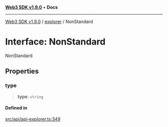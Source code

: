 [**Web3 SDK v1.9.0**](../../../README.md) • **Docs**

***

[Web3 SDK v1.9.0](../../../globals.md) / [explorer](../README.md) / NonStandard

# Interface: NonStandard

NonStandard

## Properties

### type

> **type**: `string`

#### Defined in

[src/api/api-explorer.ts:349](https://github.com/Mystic-Nayy/alephium-web3/blob/c1afd789a197ce5fe21f08c2965942090157c33d/packages/web3/src/api/api-explorer.ts#L349)

